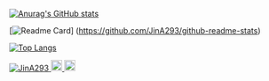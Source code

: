 [![Anurag's GitHub stats](https://github-readme-stats.vercel.app/api?username=JinA293)](https://github.com/JinA293/github-readme-stats)

[![Readme Card](https://github-readme-stats.vercel.app/api/pin/?username=JinA293&repo=github-readme-stats)]
(https://github.com/JinA293/github-readme-stats)

[![Top Langs](https://github-readme-stats.vercel.app/api/top-langs/?username=JinA293&layout=compact)](https://github.com/JinA293/github-readme-stats)

<p align="left">
  <a href="https://github.com/JinA293/JinA293/">
    <img src="https://komarev.com/ghpvc/?username=JinA293" alt="JinA293" />
  </a>
  <a href="http://twitter.com/jin_pro_01">
    <img height="20" src="https://img.shields.io/twitter/follow/jin_pro_01?label=Twitter&logo=twitter&style=flat" />
  </a>
  <a href="https://github.com/JinA293">
    <img height="20" src="https://img.shields.io/github/followers/JinA293?label=follow&logo=github&style=flat" />
  </a>
</p>
